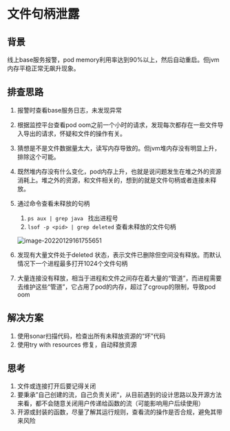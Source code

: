 # 文件句柄泄露

## 背景

线上base服务报警，pod memory利用率达到90%以上，然后自动重启。但jvm内存平稳正常无飙升现象。

## 排查思路

1. 报警时查看base服务日志，未发现异常

2. 根据监控平台查看pod oom之前一个小时的请求，发现每次都存在一些文件导入导出的请求，怀疑和文件的操作有关。

3. 猜想是不是文件数据量太大，读写内存导致的。但jvm堆内存没有明显上升，排除这个可能。

4. 既然堆内存没有什么变化，pod内存上升，也就是说问题发生在堆之外的资源消耗上。堆之外的资源，和文件相关的，想到的就是文件句柄或者连接未释放。

5. 通过命令查看未释放的句柄

   1. ``ps aux | grep java `` 找出进程号
   2. ``lsof -p <pid> | grep deleted`` 查看未释放的文件句柄

   ![image-20220129161755651](https://tva1.sinaimg.cn/large/008i3skNly1gyum6559e7j31tq0p8trp.jpg)

6. 发现有大量文件处于deleted 状态，表示文件已删除但空间没有释放。而默认情况下一个进程最多打开1024个文件句柄

7. 大量连接没有释放，相当于进程和文件之间存在着大量的“管道”，而进程需要去维护这些“管道”，它占用了pod的内存，超过了cgroup的限制，导致pod oom

## 解决方案

1. 使用sonar扫描代码，检查出所有未释放资源的“坏”代码
2. 使用try with resources 修复，自动释放资源

## 思考

1. 文件或连接打开后要记得关闭
2. 要秉承”自己创建的流，自己负责关闭“，从目前遇到的设计思路以及开源方法来看，都不会随意关闭用户传递给函数的流（可能影响用户后续使用）
3. 开源或封装的函数，尽量了解其运行规则，查看流的操作是否合规，避免其带来风险

